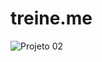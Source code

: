 # treine.me
![Projeto 02](https://github.com/flaviarafaelle/treine.me/assets/101022170/4373caae-c957-474e-b404-11fc25acf870)

